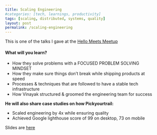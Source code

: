 ```yaml
---
title: Scaling Engineering 
#categories: [tech, learnings, productivity]
tags: [scaling, distributed, systems, quality]
layout: post
permalink: /scaling-engineering
---
```

This is one of the talks I gave at the [Hello Meets Meetup](https://hub.hellomeets.com/e/how-you-can-scale-engineering-to-deliver-quality-features-in-time)



#### What will you learn?

- How they solve problems with a FOCUSED PROBLEM SOLVING MINDSET
- How they make sure things don’t break while shipping products at speed
- Processes & techniques that are followed to have a stable tech infrastructure
- How Vinayak structured & groomed the engineering team for success

**He will also share case studies on how Pickyourtrail:**

- Scaled engineering by 4x while ensuring quality
- Achieved Google lighthouse score of 99 on desktop, 73 on mobile

Slides are [here](assets/VG-PYT-Apr42020.pdf)


